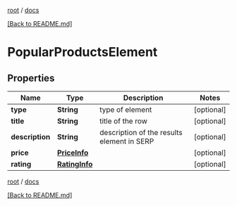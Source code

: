 [root](./../ "root") / [docs](./ "docs")

[[Back to README.md]](./../README.md "[Back to README.md]")

# PopularProductsElement

## Properties

| Name | Type | Description | Notes |
|------------ | ------------- | ------------- | -------------|
|**type** | **String** | type of element |  [optional] |
|**title** | **String** | title of the row |  [optional] |
|**description** | **String** | description of the results element in SERP |  [optional] |
|**price** | [**PriceInfo**](PriceInfo.md) |  |  [optional] |
|**rating** | [**RatingInfo**](RatingInfo.md) |  |  [optional] |

[root](./../ "root") / [docs](./ "docs")

[[Back to README.md]](./../README.md "[Back to README.md]")